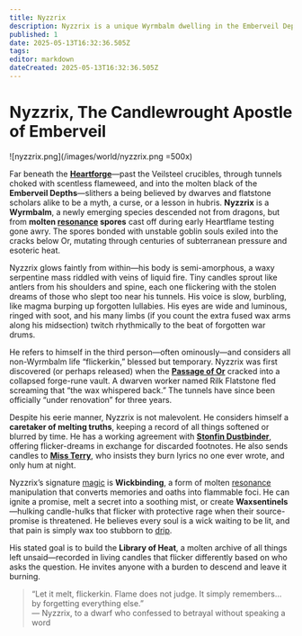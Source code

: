 ```yaml
---
title: Nyzzrix
description: Nyzzrix is a unique Wyrmbalm dwelling in the Emberveil Depths, collecting forgotten memories and building a library of living candles fueled by melted truths.
published: 1
date: 2025-05-13T16:32:36.505Z
tags: 
editor: markdown
dateCreated: 2025-05-13T16:32:36.505Z
---
```


# Nyzzrix, The Candlewrought Apostle of Emberveil

![nyzzrix.png](/images/world/nyzzrix.png =500x)

Far beneath the **[Heartforge](/geography/settlement/city/city-of-or/heartforge.md)**—past the Veilsteel crucibles, through tunnels choked with scentless flameweed, and into the molten black of the **Emberveil Depths**—slithers a being believed by dwarves and flatstone scholars alike to be a myth, a curse, or a lesson in hubris. **Nyzzrix** is a **Wyrmbalm**, a newly emerging species descended not from dragons, but from **molten [resonance](/structure/mechanic/resonance.md) spores** cast off during early Heartflame testing gone awry. The spores bonded with unstable goblin souls exiled into the cracks below Or, mutating through centuries of subterranean pressure and esoteric heat.

Nyzzrix glows faintly from within—his body is semi-amorphous, a waxy serpentine mass riddled with veins of liquid fire. Tiny candles sprout like antlers from his shoulders and spine, each one flickering with the stolen dreams of those who slept too near his tunnels. His voice is slow, burbling, like magma burping up forgotten lullabies. His eyes are wide and luminous, ringed with soot, and his many limbs (if you count the extra fused wax arms along his midsection) twitch rhythmically to the beat of forgotten war drums.

He refers to himself in the third person—often ominously—and considers all non-Wyrmbalm life “flickerkin,” blessed but temporary. Nyzzrix was first discovered (or perhaps released) when the **[Passage of Or](/geography/settlement/city/city-of-or/district/passage-of-or.md)** cracked into a collapsed forge-rune vault. A dwarven worker named Rilk Flatstone fled screaming that “the wax whispered back.” The tunnels have since been officially “under renovation” for three years.

Despite his eerie manner, Nyzzrix is not malevolent. He considers himself a **caretaker of melting truths**, keeping a record of all things softened or blurred by time. He has a working agreement with **[Stonfin Dustbinder](/geography/settlement/city/city-of-or/shop/runehollow-hall/stonfin-dustbinder.md)**, offering flicker-dreams in exchange for discarded footnotes. He also sends candles to **[Miss Terry](/being/character/miss-terry.md)**, who insists they burn lyrics no one ever wrote, and only hum at night.

Nyzzrix’s signature [magic](/structure/mechanic/magic.md) is **Wickbinding**, a form of molten [resonance](/structure/mechanic/resonance.md) manipulation that converts memories and oaths into flammable foci. He can ignite a promise, melt a secret into a soothing mist, or create **Waxsentinels**—hulking candle-hulks that flicker with protective rage when their source-promise is threatened. He believes every soul is a wick waiting to be lit, and that pain is simply wax too stubborn to [drip](/geography/settlement/city/city-of-or/shop/the-cauldron-lottery/drip.md).

His stated goal is to build the **Library of Heat**, a molten archive of all things left unsaid—recorded in living candles that flicker differently based on who asks the question. He invites anyone with a burden to descend and leave it burning.

> “Let it melt, flickerkin. Flame does not judge. It simply remembers… by forgetting everything else.”  
> — Nyzzrix, to a dwarf who confessed to betrayal without speaking a word
